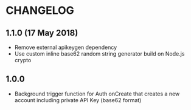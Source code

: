 # CHANGELOG

## 1.1.0 (17 May 2018)
+ Remove external apikeygen dependency
+ Use custom inline base62 random string generator build on Node.js crypto

## 1.0.0
+ Background trigger function for Auth onCreate that creates a new account including private API Key (base62 format)
